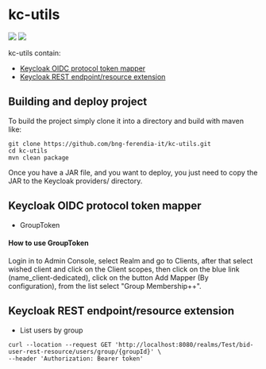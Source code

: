 # kc-utils
![](https://img.shields.io/badge/Keycloak-19.0.0-blue)
![](https://img.shields.io/badge/Java-11-white?color=5805ff)
 
kc-utils contain:
* [Keycloak OIDC protocol token mapper](#keycloak-oidc-protocol-token-mapper)
* [Keycloak REST endpoint/resource extension](#keycloak-rest-endpointresource-extension)

## Building and deploy project
To build the project simply clone it into a directory and build with maven like:
```shell
git clone https://github.com/bng-ferendia-it/kc-utils.git
cd kc-utils
mvn clean package
```
Once you have a JAR file, and you want to deploy, you just need to copy the JAR to the Keycloak providers/ directory.


## Keycloak OIDC protocol token mapper
* GroupToken

#### How to use GroupToken
Login in to Admin Console, select Realm and go to Clients, after that select wished client and click on the Client scopes, then click on the blue link (name_client-dedicated), click on the button Add Mapper (By configuration), from the list select "Group Membership++".


## Keycloak REST endpoint/resource extension

* List users by group
```
curl --location --request GET 'http://localhost:8080/realms/Test/bid-user-rest-resource/users/group/{groupId}' \
--header 'Authorization: Bearer token'
```
